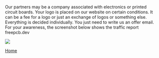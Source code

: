 Our partners may be a company associated with electronics or printed circuit boards. Your logo is placed on our website on certain conditions. It can be a fee for a logo or just an exchange of logos or something else. Everything is decided individually. You just need to write us an offer email.
For your awareness, the screenshot below shows the traffic report freepcb.dev

![](cloudflare1.png)

[Home](https://freepcb.dev)
